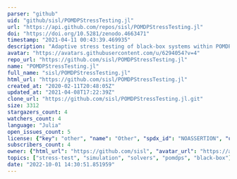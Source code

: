 ```yaml
---
parser: "github"
uid: "github/sisl/POMDPStressTesting.jl"
url: "https://api.github.com/repos/sisl/POMDPStressTesting.jl"
doi: "https://doi.org/10.5281/zenodo.4663471"
timestamp: "2021-04-11 00:43:39.469935"
description: "Adaptive stress testing of black-box systems within POMDPs.jl"
avatar: "https://avatars.githubusercontent.com/u/6294054?v=4"
repo_url: "https://github.com/sisl/POMDPStressTesting.jl"
name: "POMDPStressTesting.jl"
full_name: "sisl/POMDPStressTesting.jl"
html_url: "https://github.com/sisl/POMDPStressTesting.jl"
created_at: "2020-02-11T20:48:05Z"
updated_at: "2021-04-08T17:22:39Z"
clone_url: "https://github.com/sisl/POMDPStressTesting.jl.git"
size: 3312
stargazers_count: 4
watchers_count: 4
language: "Julia"
open_issues_count: 5
license: {"key": "other", "name": "Other", "spdx_id": "NOASSERTION", "url": null, "node_id": "MDc6TGljZW5zZTA="}
subscribers_count: 4
owner: {"html_url": "https://github.com/sisl", "avatar_url": "https://avatars.githubusercontent.com/u/6294054?v=4", "login": "sisl", "type": "Organization"}
topics: ["stress-test", "simulation", "solvers", "pomdps", "black-box"]
date: "2022-10-01 14:30:51.851959"
---
```

